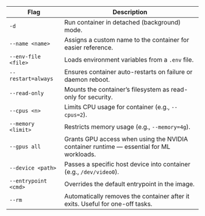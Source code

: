| Flag | Description |
|------|--------------|
| `-d` | Run container in detached (background) mode. |
| `--name <name>` | Assigns a custom name to the container for easier reference. |
| `--env-file <file>` | Loads environment variables from a `.env` file. |
| `--restart=always` | Ensures container auto-restarts on failure or daemon reboot. |
| `--read-only` | Mounts the container’s filesystem as read-only for security. |
| `--cpus <n>` | Limits CPU usage for container (e.g., `--cpus=2`). |
| `--memory <limit>` | Restricts memory usage (e.g., `--memory=4g`). |
| `--gpus all` | Grants GPU access when using the NVIDIA container runtime — essential for ML workloads. |
| `--device <path>` | Passes a specific host device into container (e.g., `/dev/video0`). |
| `--entrypoint <cmd>` | Overrides the default entrypoint in the image. |
| `--rm` | Automatically removes the container after it exits. Useful for one-off tasks. |
